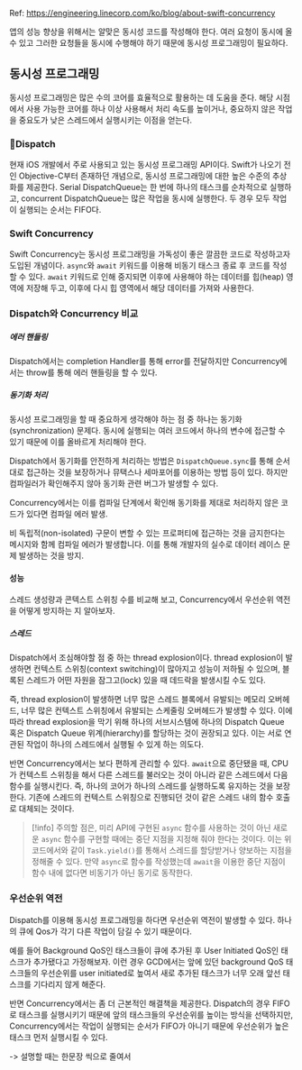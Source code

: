 Ref: https://engineering.linecorp.com/ko/blog/about-swift-concurrency

앱의 성능 향상을 위해서는 알맞은 동시성 코드를 작성해야 한다. 여러 요청이 동시에 올 수 있고 그러한 요청들을 동시에 수행해야 하기 때문에 동시성 프로그래밍이 필요하다. 

## 동시성 프로그래밍
동시성 프로그래밍은 많은 수의 코어를 효율적으로 활용하는 데 도움을 준다. 해당 시점에서 사용 가능한 코어를 하나 이상 사용해서 처리 속도를 높이거나, 중요하지 않은 작업을 중요도가 낮은 스레드에서 실행시키는 이점을 얻는다.

### Dispatch
현재 iOS 개발에서 주로 사용되고 있는 동시성 프로그래밍 API이다. Swift가 나오기 전인 Objective-C부터 존재하던 개념으로, 동시성 프로그래밍에 대한 높은 수준의 추상화를 제공한다. Serial DispatchQueue는 한 번에 하나의 태스크를 순차적으로 실행하고, concurrent DispatchQueue는 많은 작업을 동시에 실행한다. 두 경우 모두 작업이 실행되는 순서는 FIFO다.

### Swift Concurrency
Swift Concurrency는 동시성 프로그래밍을 가독성이 좋은 깔끔한 코드로 작성하고자 도입된 개념이다. `async`와 `await` 키워드를 이용해 비동기 태스크 종료 후 코드를 작성할 수 있다. `await` 키워드로 인해 중지되면 이후에 사용해야 하는 데이터를 힙(heap) 영역에 저장해 두고, 이후에 다시 힙 영역에서 해당 데이터를 가져와 사용한다.

### Dispatch와 Concurrency 비교

##### 에러 핸들링
Dispatch에서는 completion Handler를 통해 error를 전달하지만 Concurrency에서는 throw를 통해 에러 핸들링을 할 수 있다.

##### 동기화 처리
동시성 프로그래밍을 할 때 중요하게 생각해야 하는 점 중 하나는 동기화(synchronization) 문제다. 동시에 실행되는 여러 코드에서 하나의 변수에 접근할 수 있기 때문에 이를 올바르게 처리해야 한다.

Dispatch에서 동기화를 안전하게 처리하는 방법은 `DispatchQueue.sync`를 통해 순서대로 접근하는 것을 보장하거나 뮤택스나 세마포어를 이용하는 방법 등이 있다. 하지만 컴파일러가 확인해주지 않아 동기화 관련 버그가 발생할 수 있다.

Concurrency에서는 이를 컴파일 단계에서 확인해 동기화를 제대로 처리하지 않은 코드가 있다면 컴파일 에러 발생.

비 독립적(non-isolated) 구문이 변할 수 있는 프로퍼티에 접근하는 것을 금지한다는 메시지와 함께 컴파일 에러가 발생합니다. 이를 통해 개발자의 실수로 데이터 레이스 문제 발생하는 것을 방지.

#### 성능
스레드 생성량과 콘텍스트 스위칭 수를 비교해 보고, Concurrency에서 우선순위 역전을 어떻게 방지하는 지 알아보자.
##### 스레드
Dispatch에서 조심해야할 점 중 하는 thread explosion이다. thread explosion이 발생하면 컨텍스트 스위칭(context switching)이 많아지고 성능이 저하될 수 있으며, 블록된 스레드가 어떤 자원을 잠그고(lock) 있을 때 데드락을 발생시킬 수도 있다.

즉, thread explosion이 발생하면 너무 많은 스레드 블록에서 유발되는 메모리 오버헤드, 너무 많은 컨텍스트 스위칭에서 유발되는 스케줄링 오버헤드가 발생할 수 있다. 이에 따라 thread explosion을 막기 위해 하나의 서브시스템에 하나의 Dispatch Queue 혹은 Dispatch Queue 위계(hierarchy)를 할당하는 것이 권장되고 있다. 이는 서로 연관된 작업이 하나의 스레드에서 실행될 수 있게 하는 의도다.

반면 Concurrency에서는 보다 편하게 관리할 수 있다. `await`으로 중단됐을 때, CPU가 컨텍스트 스위칭을 해서 다른 스레드를 불러오는 것이 아니라 같은 스레드에서 다음 함수를 실행시킨다. 즉, 하나의 코어가 하나의 스레드를 실행하도록 유지하는 것을 보장한다. 기존에 스레드의 컨텍스트 스위칭으로 진행되던 것이 같은 스레드 내의 함수 호출로 대체되는 것이다.

> [!info]
>주의할 점은, 미리 API에 구현된 `async` 함수를 사용하는 것이 아닌 새로운 `async` 함수를 구현할 때에는 중단 지점을 지정해 줘야 한다는 것이다. 이는 위 코드에서와 같이 `Task.yield()`를 통해서 스레드를 할당받거나 양보하는 지점을 정해줄 수 있다. 만약 `async`로 함수를 작성했는데 `await`을 이용한 중단 지점이 함수 내에 없다면 비동기가 아닌 동기로 동작한다.

### 우선순위 역전

Dispatch를 이용해 동시성 프로그래밍을 하다면 우선순위 역전이 발생할 수 있다. 하나의 큐에 Qos가 각기 다른 작업이 담길 수 있기 때문이다.

예를 들어 Background QoS인 태스크들이 큐에 추가된 후 User Initiated QoS인 태스크가 추가됐다고 가정해보자. 이런 경우 GCD에서는 앞에 있던 background QoS 태스크들의 우선순위를 user initiated로 높여서 새로 추가된 태스크가 너무 오래 앞선 태스크를 기다리지 않게 해준다.

반면 Concurrency에서는 좀 더 근본적인 해결책을 제공한다. Dispatch의 경우 FIFO로 태스크를 실행시키기 때문에 앞의 태스크들의 우선순위를 높이는 방식을 선택하지만, Concurrency에서는 작업이 실행되는 순서가 FIFO가 아니기 때문에 우선순위가 높은 태스크 먼저 실행시킬 수 있다.

-> 설명할 때는 한문장 씩으로 줄여서

